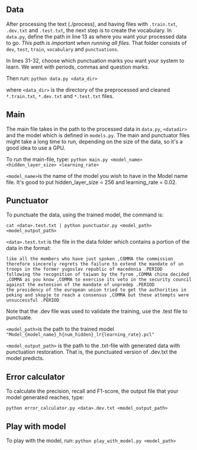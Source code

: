 ## Data

After processing the text (./process), and having files with `.train.txt`, `.dev.txt` and `.test.txt`, the next step is to create the vocabulary.
In `data.py`, define the path in line 13 as where you want your processed data to go. *This path is important when running all files.*
That folder consists of `dev`, `test`, `train`, `vocabulary` and `punctuations`.

In lines 31-32, choose which punctuation marks you want your system to learn. We went with periods, commas and question marks.

Then run:
``` python data.py <data_dir> ```

where `<data_dir>` is the directory of the preprocessed and cleaned `*.train.txt`, `*.dev.txt` and `*.test.txt` files.

## Main

The main file takes in the path to the processed data in `data.py`, `<datadir>` and the model which is defined in `models.py`.
The main and punctuator files might take a long time to run, depending on the size of the data, so it's a good idea to use a GPU.

To run the main-file, type:
``` python main.py <model_name> <hidden_layer_size> <learning_rate> ``` 

`<model_name>`is the name of the model you wish to have in the Model name file.
It's good to put hidden_layer_size = 256 and learning_rate = 0.02.

## Punctuator

To punctuate the data, using the trained model, the command is:

``` cat <data>.test.txt | python punctuator.py <model_path> <model_output_path> ```

`<data>.test.txt` is the file in the data folder which contains a portion of the data in the format:

```mr president ,COMMA ladies and gentlemen ,COMMA in the past ,COMMA since <NUM> ,COMMA in fact ,COMMA un forces have played an important role in stabilising the balkans .PERIOD 
like all the members who have just spoken ,COMMA the commission therefore sincerely regrets the failure to extend the mandate of un troops in the former yugoslav republic of macedonia .PERIOD 
following the recognition of taiwan by the fyrom ,COMMA china decided ,COMMA as you know ,COMMA to exercise its veto in the security council against the extension of the mandate of unpredep .PERIOD 
the presidency of the european union tried to get the authorities in peking and skopje to reach a consensus ,COMMA but these attempts were unsuccessful .PERIOD
```
Note that the .dev file was used to validate the training, use the .test file to punctuate.

`<model_path>`is the path to the trained model `"Model_{model_name}_h{num_hidden}_lr{learning_rate}.pcl"`

`<model_output_path>` is the path to the .txt-file with generated data with punctuation restoration. 
That is, the punctuated version of <data>.dev.txt the model predicts.

## Error calculator

To calculate the precision, recall and F1-score, the output file that your model generated reaches, type:

`python error_calculator.py <data>.dev.txt <model_output_path>`

## Play with model

To play with the model, run:
`python play_with_model.py <model_path>`

